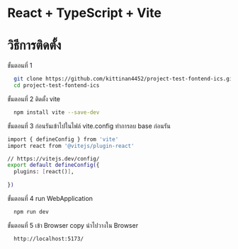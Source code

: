 # React + TypeScript + Vite
# วิธีการติดตั้ง
ขั้นตอนที่ 1 
```bash
  git clone https://github.com/kittinan4452/project-test-fontend-ics.git
  cd project-test-fontend-ics
```
ขั้นตอนที่ 2 ติดตั้ง vite 
```bash
  npm install vite --save-dev
```
ขั้นตอนที่ 3 ก่อนรันเข้าไปในไฟล์ vite.config ทำการลบ base ก่อนรัน
```bash
import { defineConfig } from 'vite'
import react from '@vitejs/plugin-react'

// https://vitejs.dev/config/
export default defineConfig({
  plugins: [react()],
  
})
```
ขั้นตอนที่ 4 run WebApplication 
```bash
  npm run dev
```
ขั้นตอนที่ 5 เข้า Browser copy นำไปวางใน Browser
```bash
  http://localhost:5173/
```
